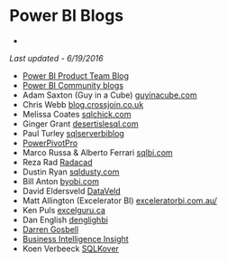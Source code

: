 # Power BI Blogs
-

*Last updated - 6/19/2016*

- [Power BI Product Team Blog](https://powerbi.microsoft.com/blog/)
- [Power BI Community blogs](http://community.powerbi.com/t5/Community-Blog/bg-p/community_blog)
- Adam Saxton (Guy in a Cube) [guyinacube.com](https://guyinacube.com/videos)
- Chris Webb [blog.crossjoin.co.uk](https://blog.crossjoin.co.uk/)
- Melissa Coates [sqlchick.com](http://www.sqlchick.com/)
- Ginger Grant [desertislesql.com](http://www.desertislesql.com/)
- Paul Turley [sqlserverbiblog](https://sqlserverbiblog.wordpress.com/)
- [PowerPivotPro](http://www.powerpivotpro.com/)
- Marco Russa & Alberto Ferrari [sqlbi.com](http://www.sqlbi.com/articles/)
- Reza Rad [Radacad](http://www.radacad.com/blog)
- Dustin Ryan [sqldusty.com](https://sqldusty.com/)
- Bill Anton [byobi.com](http://byobi.com/)
- David Eldersveld [DataVeld](https://dataveld.wordpress.com/)
- Matt Allington (Excelerator BI) [exceleratorbi.com.au/](http://exceleratorbi.com.au/)
- Ken Puls [excelguru.ca](http://www.excelguru.ca/blog/)
- Dan English [denglighbi](https://denglishbi.wordpress.com/)
- [Darren Gosbell](http://geekswithblogs.net/darrengosbell/Default.aspx)
- [Business Intelligence Insight](http://biinsight.com/)
- Koen Verbeeck [SQLKover](http://sqlkover.com/)
